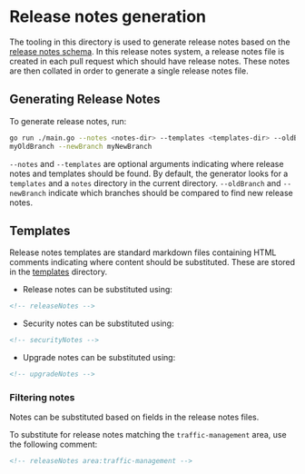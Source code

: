 # Release notes generation

The tooling in this directory is used to generate release notes based on the
[release notes
schema](https://github.com/istio/istio/tree/master/releasenotes). In this
release notes system, a release notes file is created in each pull request which
should have release notes. These notes are then collated in order to generate a
single release notes file.

## Generating Release Notes

To generate release notes, run:

```bash
go run ./main.go --notes <notes-dir> --templates <templates-dir> --oldBranch
myOldBranch --newBranch myNewBranch
```

`--notes` and `--templates` are optional arguments indicating where release
notes and templates should be found. By default, the generator looks for
a `templates` and a `notes` directory in the current directory. `--oldBranch`
and `--newBranch` indicate which branches should be compared to find new release
notes.

## Templates

Release notes templates are standard markdown files containing HTML comments
indicating where content should be substituted. These are stored in the
[templates](./templates) directory.

* Release notes can be substituted using:

```html
<!-- releaseNotes -->
```

* Security notes can be substituted using:

```html
<!-- securityNotes -->
```

* Upgrade notes can be substituted using:

```html
<!-- upgradeNotes -->
```

### Filtering notes

Notes can be substituted based on fields in the release notes files.

To substitute for release notes matching the `traffic-management` area, use the
following comment:

```html
<!-- releaseNotes area:traffic-management -->
```
